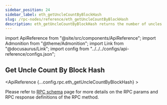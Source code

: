 ```yaml
---
sidebar_position: 24
sidebar_label: eth_getUncleCountByBlockHash
slug: /rpc-nodes/reference/eth_getUncleCountByBlockHash
description: eth_getUncleCountByBlockHash returns the number of uncles for a block matching the given block hash. Useful for analyzing block composition.
---
```


<head>
    <title>eth_getUncleCountByBlockHash RPC Method - Moralis Documentation</title>
</head>
import ApiReference from "@site/src/components/ApiReference";
import Admonition from "@theme/Admonition";
import Link from "@docusaurus/Link";
import config from "../../../configs/api-reference/configs.json";

## Get Uncle Count By Block Hash

<ApiReference {...config.rpc.eth_getUncleCountByBlockHash} >
<Admonition type="info" title="Note">

<p>
Please refer to <a href="/rpc-nodes/reference/evm-rpc-schema">RPC schema</a> page for more details on the RPC params and RPC response definitions of the RPC method. 
</p>
</Admonition>
</ApiReference>
